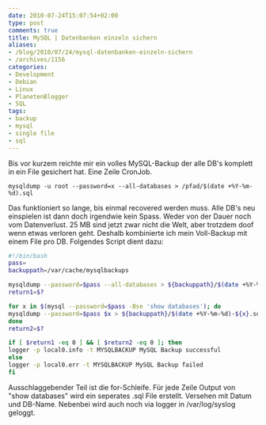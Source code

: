```yaml
---
date: 2010-07-24T15:07:54+02:00
type: post
comments: true
title: MySQL | Datenbanken einzeln sichern
aliases:
- /blog/2010/07/24/mysql-datenbanken-einzeln-sichern
- /archives/1156
categories:
- Development
- Debian
- Linux
- PlanetenBlogger
- SQL
tags:
- backup
- mysql
- single file
- sql
---
```


Bis vor kurzem reichte mir ein volles MySQL-Backup der alle DB's komplett
in ein File gesichert hat. Eine Zeile CronJob.

```
mysqldump -u root --password=x --all-databases > /pfad/$(date +%Y-%m-%d).sql
```

Das funktioniert so lange, bis einmal recovered werden muss. Alle DB's neu
einspielen ist dann doch irgendwie kein Spass. Weder von der Dauer noch vom
Datenverlust. 25 MB sind jetzt zwar nicht die Welt, aber trotzdem doof wenn
etwas verloren geht. Deshalb kombinierte ich mein Voll-Backup mit einem
File pro DB. Folgendes Script dient dazu:

``` bash
#!/bin/bash
pass=
backuppath=/var/cache/mysqlbackups

mysqldump --password=$pass --all-databases > ${backuppath}/$(date +%Y-%m-%d).sql
return1=$?

for x in $(mysql --password=$pass -Bse 'show databases'); do
mysqldump --password=$pass $x > ${backuppath}/$(date +%Y-%m-%d)-${x}.sql
done
return2=$?

if [ $return1 -eq 0 ] && [ $return2 -eq 0 ]; then
logger -p local0.info -t MYSQLBACKUP MySQL Backup successful
else
logger -p local0.err -t MYSQLBACKUP MySQL Backup failed
fi
```

Ausschlaggebender Teil ist die for-Schleife. Für jede Zeile Output von
"show databases" wird ein seperates .sql File erstellt. Versehen mit Datum
und DB-Name. Nebenbei wird auch noch via logger in /var/log/syslog geloggt.
